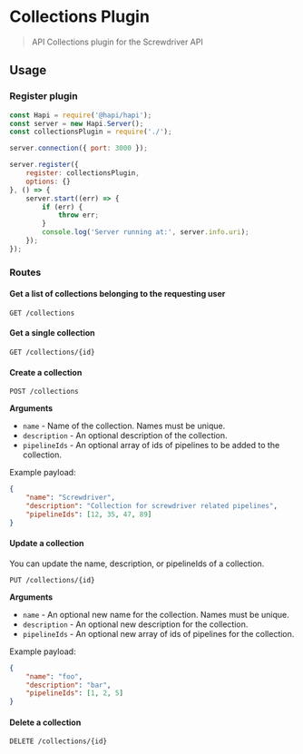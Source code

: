 # Collections Plugin
> API Collections plugin for the Screwdriver API

## Usage

### Register plugin

```js
const Hapi = require('@hapi/hapi');
const server = new Hapi.Server();
const collectionsPlugin = require('./');

server.connection({ port: 3000 });

server.register({
    register: collectionsPlugin,
    options: {}
}, () => {
    server.start((err) => {
        if (err) {
            throw err;
        }
        console.log('Server running at:', server.info.uri);
    });
});
```

### Routes

#### Get a list of collections belonging to the requesting user

`GET /collections`

#### Get a single collection

`GET /collections/{id}`

#### Create a collection

`POST /collections`

**Arguments**

* `name` - Name of the collection. Names must be unique.
* `description` - An optional description of the collection.
* `pipelineIds` - An optional array of ids of pipelines to be added to the collection.

Example payload:
```json
{
    "name": "Screwdriver",
    "description": "Collection for screwdriver related pipelines",
    "pipelineIds": [12, 35, 47, 89]
}
```

#### Update a collection
You can update the name, description, or pipelineIds of a collection.

`PUT /collections/{id}`

**Arguments**

* `name` - An optional new name for the collection. Names must be unique.
* `description` - An optional new description for the collection.
* `pipelineIds` - An optional new array of ids of pipelines for the collection.

Example payload:
```json
{
    "name": "foo",
    "description": "bar",
    "pipelineIds": [1, 2, 5]
}
```

#### Delete a collection

`DELETE /collections/{id}`
